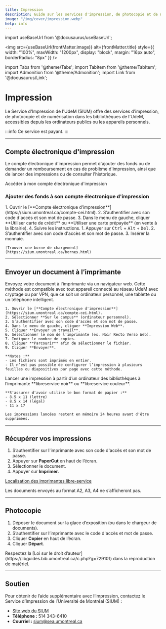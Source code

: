 ```yaml
---
title: Impression
description: Guide sur les services d'impression, de photocopie et de numérisation offerts par l'UdeM.
image: "/img/cover/impression.webp"
help: info
---
```


import useBaseUrl from '@docusaurus/useBaseUrl';

<img 
  src={useBaseUrl(frontMatter.image)} 
  alt={frontMatter.title} 
  style={{
    width: "100%",
    maxWidth: "1200px",
    display: "block",
    margin: "16px auto",
    borderRadius: "8px"
  }} 
/>


import Tabs from '@theme/Tabs';
import TabItem from '@theme/TabItem';
import Admonition from '@theme/Admonition';
import Link from '@docusaurus/Link';

# Impression

Le Service d'Impression de l'UdeM (SIUM) offre des services d'impression, de photocopie et de numérisation dans les bibliothèques de l'UdeM, accessibles depuis les ordinateurs publics ou les appareils personnels.

:::info Ce service est payant.
:::

---

## Compte électronique d'impression

Le compte électronique d'impression permet d'ajouter des fonds ou de demander un remboursement en cas de problème d'impression, ainsi que de lancer des impressions ou de consulter l'historique.

<Link to="https://sium.umontreal.ca/compte-cei.html" className="button button--primary">
  Accéder à mon compte électronique d'impression
</Link>



### Ajouter des fonds à son compte électronique d'impression

<Tabs groupId="payment-method">
  <TabItem value="online" label="En ligne">
    1. Ouvrir le [**Compte électronique d'impression**](https://sium.umontreal.ca/compte-cei.html).
    2. S’authentifier avec son code d'accès et son mot de passe.
    3. Dans le menu de gauche, cliquer **Utiliser carte de crédit** ou **Utiliser une carte prépayée** (en vente à la librairie).
    4. Suivre les instructions.
  </TabItem>
  <TabItem value="cash" label="En argent comptant">
    1. Appuyer sur <kbd>Ctrl</kbd> + <kbd>Alt</kbd> + <kbd>Del</kbd>.
    2. S’authentifier avec son code d'accès et son mot de passe.
    3. Insérer la monnaie.

    [Trouver une borne de chargement](https://sium.umontreal.ca/bornes.html)
  </TabItem>
</Tabs>

---

## Envoyer un document à l’imprimante

<Tabs groupId="printing-method">
  <TabItem value="online" label="En ligne">
    Envoyez votre document à l'imprimante via un navigateur web. Cette méthode est compatible avec tout appareil connecté au réseau UdeM avec cryptage ou par VPN, que ce soit un ordinateur personnel, une tablette ou un téléphone intelligent.

    1. Ouvrir le [**Compte électronique d'impression**](https://sium.umontreal.ca/compte-cei.html).
    2. Sélectionner **Sur le campus** (ordinateur personnel).
    3. S’authentifier avec son code d'accès et son mot de passe.
    4. Dans le menu de gauche, cliquer **Impression Web**.
    5. Cliquer **Envoyer un travail**.
    6. Sélectionner le nom de l’imprimante (ex. Noir Recto Verso Web).
    7. Indiquer le nombre de copies.
    8. Cliquer **Parcourir** afin de sélectionner le fichier.
    9. Cliquer **Envoyer**.

    **Notes :**
    - Les fichiers sont imprimés en entier. 
    - Il n’est pas possible de configurer l’impression à plusieurs feuilles ou diapositives par page avec cette méthode.
  </TabItem>

  <TabItem value="library-computer" label="Avec un ordinateur des bibliothèques">
    Lancer une impression à partir d’un ordinateur des bibliothèques à l’imprimante **libreservice noir** ou **libreservice couleur**.

    **S'assurer d'avoir utilisé le bon format de papier :**  
    - 8.5 x 11 (lettre)  
    - 8.5 x 14 (légal)  
    - 11 x 17  

    Les impressions lancées restent en mémoire 24 heures avant d'être supprimées.
  </TabItem>
</Tabs>

---

## Récupérer vos impressions

1. S’authentifier sur l'imprimante avec son code d'accès et son mot de passe.
2. Appuyer sur **PaperCut** en haut de l’écran.
3. Sélectionner le document.
4. Appuyer sur **Imprimer**.

[Localisation des imprimantes libre-service](https://sium.umontreal.ca/imprimantes.html)

<Admonition type="Warning" title="Attention">
  Les documents envoyés au format A2, A3, A4 ne s’afficheront pas.
</Admonition>

---

## Photocopie

1. Déposer le document sur la glace d’exposition (ou dans le chargeur de documents).
2. S’authentifier sur l’imprimante avec le code d'accès et mot de passe.
3. Cliquer **Copier** en haut de l’écran.
4. Cliquer **Départ**.

<Admonition type="Warning" title="Attention">
  Respectez la [Loi sur le droit d’auteur](https://libguides.bib.umontreal.ca/c.php?g=729101) dans la reproduction de matériel.
</Admonition>

---

## Soutien

Pour obtenir de l’aide supplémentaire avec l’impression, contactez le Service d’Impression de l’Université de Montréal (SIUM) :

- [Site web du SIUM](https://sium.umontreal.ca/soutien-technique.html)
- **Téléphone :** 514 343-6410
- **Courriel :** [sium@sea.umontreal.ca](mailto:sium@sea.umontreal.ca)